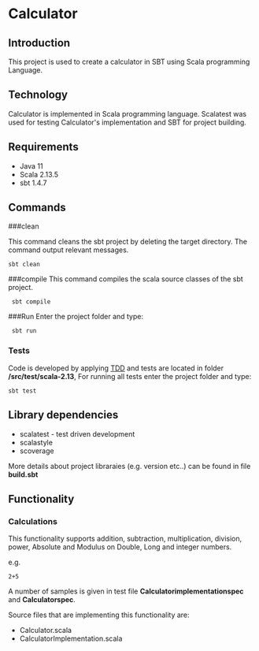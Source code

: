 
# Calculator


## Introduction
 
This project is used to create a calculator in SBT using Scala programming Language.


## Technology

Calculator is implemented in Scala programming language. Scalatest was used for testing Calculator's implementation and SBT for project building.


## Requirements

* Java 11
* Scala 2.13.5
* sbt 1.4.7


## Commands

###clean

This command cleans the sbt project by deleting the target directory. The command output relevant messages.

 ```
 sbt clean 
 ```

###compile
This command compiles the scala source classes of the sbt project.

```
 sbt compile 
 ```
###Run
Enter the project folder and type:
```
 sbt run 
 ```


### Tests

Code is developed by applying [TDD](https://en.wikipedia.org/wiki/Test-driven_development) and tests are located in
folder **/src/test/scala-2.13**,  For running all tests enter the project folder and type:

 ```
 sbt test
 ```

## Library dependencies

* scalatest - test driven development
* scalastyle
* scoverage

More details about project libraraies (e.g. version etc..) can be found in file **build.sbt**




## Functionality


### Calculations


This functionality supports addition, subtraction, multiplication, division, power, Absolute and Modulus  on Double, Long and integer numbers.

e.g.

 ```
 2+5
 ```

A number of samples is given in test file **Calculatorimplementationspec** and **Calculatorspec**.


Source files that are implementing this functionality are:

* Calculator.scala
* CalculatorImplementation.scala
